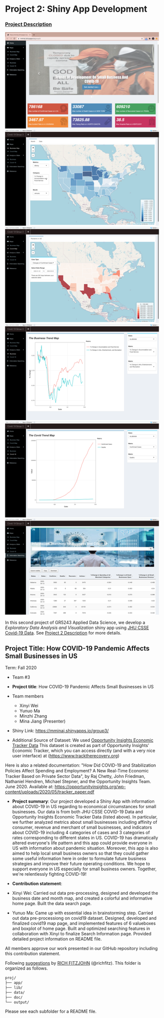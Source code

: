 # Project 2: Shiny App Development

### [Project Description](doc/project2_desc.md)

![screenshot](doc/home.png)
![screenshot](doc/Business_Map.png)
![screenshot](doc/Covid_Map.png)
![screenshot](doc/Business_Trend.png)
![screenshot](doc/Covid_Trend.png)
![screenshot](doc/Search.png)


In this second project of GR5243 Applied Data Science, we develop a *Exploratory Data Analysis and Visualization* shiny app using [JHU CSSE Covid-19 Data](https://github.com/CSSEGISandData/COVID-19). See [Project 2 Description](doc/project2_desc.md) for more details.  

## Project Title: How COVID-19 Pandemic Affects Small Businesses in US
Term: Fall 2020

+ Team #3

+ **Project title**: How COVID-19 Pandemic Affects Small Businesses in US

+ Team members
	+ Xinyi Wei
	+ Yunuo Ma
	+ Minzhi Zhang
	+ Mina Jiang (Presenter)
	
+ Shiny Link: https://mminaj.shinyapps.io/group3/

+ Additional Source of Dataset: We used [Opportunity Insights Economic Tracker Data](https://www.kaggle.com/douglaskgaraujo/opportunity-insights-real-time-economic-tracker-us?select=data) This dataset is created as part of Opportunity Insights' Economic Tracker, which you can access directly (and with a very nice user interface) at (https://www.tracktherecovery.org) 

Here is also a related documentation:
"How Did COVID-19 and Stabilization Policies Aﬀect Spending and Employment? A New Real-Time Economic Tracker Based on Private Sector Data", by Raj Chetty, John Friedman, Nathaniel Hendren, Michael Stepner, and the Opportunity Insights Team. June 2020. Available at: https://opportunityinsights.org/wp-content/uploads/2020/05/tracker_paper.pdf

+ **Project summary**: Our project developed a Shiny App with information about COVID-19 in US regarding to economical circumstances for small businesses. Our data is from both JHU CSSE COVID-19 Data and Opportunity Insights Economic Tracker Data (listed above). In particular, we further analyzed metrics about small businesses including affinity of consumer, revenue and merchant of small businesses, and indicators about COVID-19 including 4 categories of cases and 3 categories of rates corresponding to different states in US. COVID-19 has dramatically altered everyone's life pattern and this app could provide everyone in US with information about pandemic situation. Moreover, this app is also aimed to help local small business owners so that they could gather some useful information here in order to formulate future business strategies and improve their future operating conditions. We hope to support everyone in US especially for small business owners. Together, we're relentlessly fighting COVID-19!

+ **Contribution statement**: 

+ Xinyi Wei: Carried out data pre-processing, designed and developed the business date and month map, and created a colorful and informative home page. Built the data search page.
+ Yunuo Ma: Came up with essential idea in brainstorming step. Carried out data pre-processiong on covid19 dataset. Designed, developed and finalized covid19 map page, and implemented features of 6 valueboxes and boxplot of home page. Built and optimized searching features in collaboration with Xinyi to finalize Search Information page. Provided detailed project information on README file.


All members approve our work presented in our GitHub repository including this contribution statement.

Following [suggestions](http://nicercode.github.io/blog/2013-04-05-projects/) by [RICH FITZJOHN](http://nicercode.github.io/about/#Team) (@richfitz). This folder is organized as follows.

```
proj/
├── app/
├── lib/
├── data/
├── doc/
└── output/
```

Please see each subfolder for a README file.

